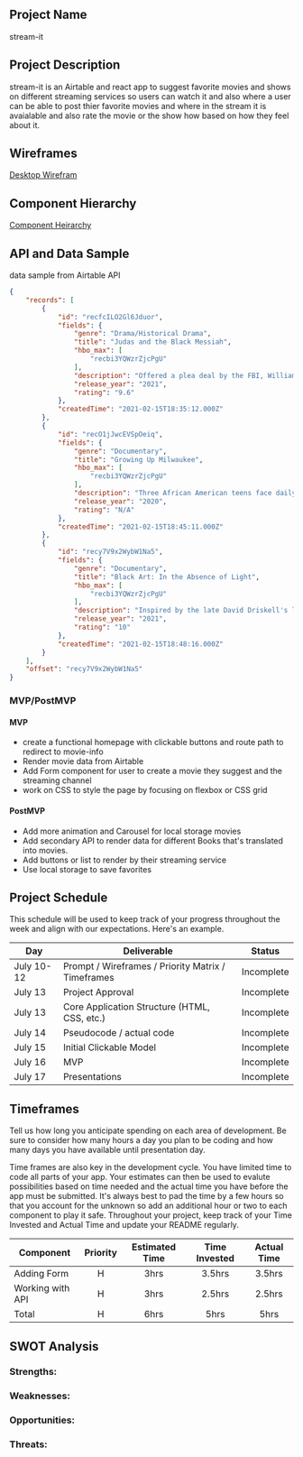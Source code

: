 ## Project Name

stream-it

## Project Description

stream-it is an Airtable and react app to suggest favorite movies and shows on different streaming services so users can watch it and also where a user can be able to post thier favorite movies and where in the stream it is avaialable and also rate the movie or the show how based on how they feel about it.

## Wireframes

[Desktop Wirefram](https://i.imgur.com/hsY6tQX.png) 

## Component Hierarchy
[Component Heirarchy](https://i.imgur.com/5ddeExB.png)

## API and Data Sample

data sample from Airtable API

```json
{
    "records": [
        {
            "id": "recfcILO2Gl6Jduor",
            "fields": {
                "genre": "Drama/Historical Drama",
                "title": "Judas and the Black Messiah",
                "hbo_max": [
                    "recbi3YQWzrZjcPgU"
                ],
                "description": "Offered a plea deal by the FBI, William O'Neal infiltrates the Illinois chapter of the Black Panther Party to gather intelligence on Chairman Fred Ham...",
                "release_year": "2021",
                "rating": "9.6"
            },
            "createdTime": "2021-02-15T18:35:12.000Z"
        },
        {
            "id": "recO1jJwcEVSpOeiq",
            "fields": {
                "genre": "Documentary",
                "title": "Growing Up Milwaukee",
                "hbo_max": [
                    "recbi3YQWzrZjcPgU"
                ],
                "description": "Three African American teens face daily challenges while growing up in Milwaukee.",
                "release_year": "2020",
                "rating": "N/A"
            },
            "createdTime": "2021-02-15T18:45:11.000Z"
        },
        {
            "id": "recy7V9x2WybW1Na5",
            "fields": {
                "genre": "Documentary",
                "title": "Black Art: In the Absence of Light",
                "hbo_max": [
                    "recbi3YQWzrZjcPgU"
                ],
                "description": "Inspired by the late David Driskell's landmark 1976 exhibition, \"Two Centuries of Black American Art,\" the documentary Black Art: In the Absence of Li...",
                "release_year": "2021",
                "rating": "10"
            },
            "createdTime": "2021-02-15T18:48:16.000Z"
        }
    ],
    "offset": "recy7V9x2WybW1Na5"
}
```

### MVP/PostMVP

#### MVP 
- create a functional homepage with clickable buttons and route path to redirect to movie-info
- Render movie data from Airtable
- Add Form component for user to create a movie they suggest and the streaming channel
- work on CSS to style the page by focusing on flexbox or CSS grid

#### PostMVP  
- Add more animation and Carousel for local storage movies
- Add secondary API to render data for different Books that's translated into movies.
- Add buttons or list to render by their streaming service
- Use local storage to save favorites

## Project Schedule

This schedule will be used to keep track of your progress throughout the week and align with our expectations. Here's an example.

|  Day | Deliverable | Status
|---|---| ---|
|July 10-12| Prompt / Wireframes / Priority Matrix / Timeframes | Incomplete
|July 13| Project Approval | Incomplete
|July 13| Core Application Structure (HTML, CSS, etc.) | Incomplete
|July 14| Pseudocode / actual code | Incomplete
|July 15| Initial Clickable Model  | Incomplete
|July 16| MVP | Incomplete
|July 17| Presentations | Incomplete

## Timeframes

Tell us how long you anticipate spending on each area of development. Be sure to consider how many hours a day you plan to be coding and how many days you have available until presentation day.

Time frames are also key in the development cycle.  You have limited time to code all parts of your app.  Your estimates can then be used to evalute possibilities based on time needed and the actual time you have before the app must be submitted. It's always best to pad the time by a few hours so that you account for the unknown so add an additional hour or two to each component to play it safe. Throughout your project, keep track of your Time Invested and Actual Time and update your README regularly.

| Component | Priority | Estimated Time | Time Invested | Actual Time |
| --- | :---: |  :---: | :---: | :---: |
| Adding Form | H | 3hrs| 3.5hrs | 3.5hrs |
| Working with API | H | 3hrs| 2.5hrs | 2.5hrs |
| Total | H | 6hrs| 5hrs | 5hrs |

## SWOT Analysis

### Strengths:

### Weaknesses:

### Opportunities:

### Threats:
